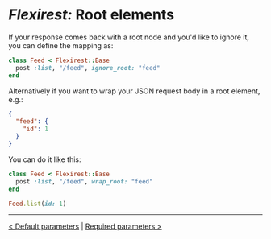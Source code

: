 # *Flexirest:* Root elements

If your response comes back with a root node and you'd like to ignore it, you can define the mapping as:

```ruby
class Feed < Flexirest::Base
  post :list, "/feed", ignore_root: "feed"
end
```

Alternatively if you want to wrap your JSON request body in a root element, e.g.:

```json
{
  "feed": {
    "id": 1
  }
}
```

You can do it like this:

```ruby
class Feed < Flexirest::Base
  post :list, "/feed", wrap_root: "feed"
end

Feed.list(id: 1)
```


-----

[< Default parameters](default-parameters.md) | [Required parameters >](required-parameters.md)
